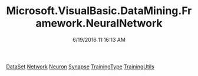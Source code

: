 ﻿---
title: Microsoft.VisualBasic.DataMining.Framework.NeuralNetwork
date: 6/19/2016 11:16:13 AM
---

[DataSet](T-Microsoft.VisualBasic.DataMining.Framework.NeuralNetwork.DataSet.html)
[Network](T-Microsoft.VisualBasic.DataMining.Framework.NeuralNetwork.Network.html)
[Neuron](T-Microsoft.VisualBasic.DataMining.Framework.NeuralNetwork.Neuron.html)
[Synapse](T-Microsoft.VisualBasic.DataMining.Framework.NeuralNetwork.Synapse.html)
[TrainingType](T-Microsoft.VisualBasic.DataMining.Framework.NeuralNetwork.TrainingType.html)
[TrainingUtils](T-Microsoft.VisualBasic.DataMining.Framework.NeuralNetwork.TrainingUtils.html)
